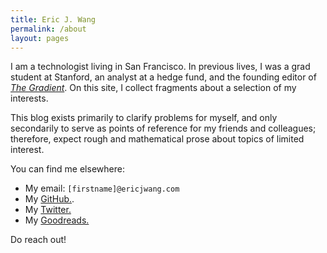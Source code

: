 ```yaml
---
title: Eric J. Wang
permalink: /about
layout: pages
---
```


I am a technologist living in San Francisco.
In previous lives, I was a grad student at Stanford,
an analyst at a hedge fund,
and the founding editor of [_The Gradient_](https://thegradient.pub/).
On this site, I collect fragments about a selection of my interests.

This blog exists primarily to clarify problems for myself,
and only secondarily to serve as points of reference for my friends and colleagues;
therefore, expect rough and mathematical prose
about topics of limited interest.

You can find me elsewhere:

- My email: `[firstname]@ericjwang.com`
- My [GitHub.](https://github.com/tloen).
- My [Twitter.](https://twitter.com/ecjwg)
- My [Goodreads.](https://www.goodreads.com/ecjwg)

Do reach out!
